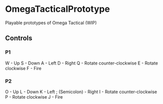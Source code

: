# OmegaTacticalPrototype
Playable prototypes of Omega Tactical (WIP)

## Controls
### P1
W - Up
S - Down
A - Left
D - Right
Q - Rotate counter-clockwise
E - Rotate clockwise
F - Fire

### P2
O - Up
L - Down
K - Left
; (Semicolon) - Right
I - Rotate counter-clockwise
P - Rotate clockwise
J - Fire
